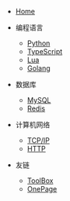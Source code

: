 * [Home](/)
* 编程语言
  * [Python](/python/index.md)
  * [TypeScript](/python/index.md)
  * [Lua](/python/index.md)
  * [Golang](/python/index.md)
* 数据库
  * [MySQL](/python/index.md)
  * [Redis](/python/index.md)
* 计算机网络
  * [TCP/IP](/python/index.md)
  * [HTTP](/python/index.md)

* 友链
    * [ToolBox](https://t.codingcat.top/)
    * [OnePage](https://c.codingcat.top/)
